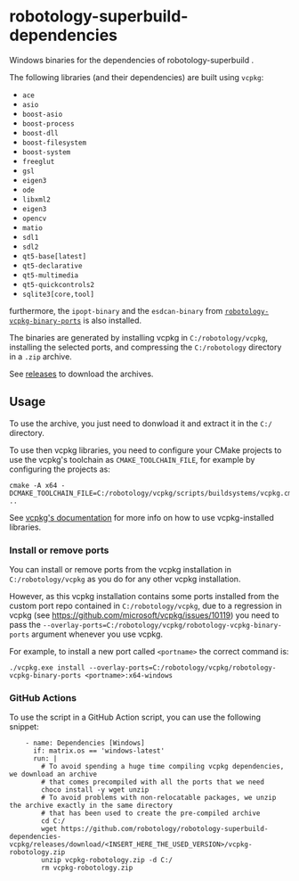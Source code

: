 # robotology-superbuild-dependencies

Windows binaries for the dependencies of robotology-superbuild .

The following libraries (and their dependencies) are built using `vcpkg`: 
* `ace`
* `asio`
* `boost-asio`
* `boost-process` 
* `boost-dll`
* `boost-filesystem`
* `boost-system` 
* `freeglut`
* `gsl`
* `eigen3`
* `ode`
* `libxml2`
* `eigen3` 
* `opencv` 
* `matio`
* `sdl1`
* `sdl2`
* `qt5-base[latest]`
* `qt5-declarative`
* `qt5-multimedia`
* `qt5-quickcontrols2`
* `sqlite3[core,tool]`

furthermore, the `ipopt-binary` and the `esdcan-binary` from [`robotology-vcpkg-binary-ports`](https://github.com/robotology-dependencies/robotology-vcpkg-binary-ports) is also installed.

The binaries are generated by installing vcpkg in `C:/robotology/vcpkg`, installing the selected ports, and compressing the `C:/robotology` directory in a `.zip` archive.

See [releases](https://github.com/robotology/robotology-superbuild-dependencies-vcpkg/releases) to download the archives.

## Usage 
To use the archive, you just need to donwload it and extract it in the `C:/` directory.

To use then vcpkg libraries, you need to configure your CMake projects to use the vcpkg's 
toolchain as `CMAKE_TOOLCHAIN_FILE`, for example by configuring the projects as:  
~~~
cmake -A x64 -DCMAKE_TOOLCHAIN_FILE=C:/robotology/vcpkg/scripts/buildsystems/vcpkg.cmake ..
~~~
See [vcpkg's documentation](https://github.com/microsoft/vcpkg/blob/master/docs/users/integration.md#cmake-toolchain-file-recommended-for-open-source-cmake-projects)  for more info on how to use vcpkg-installed libraries.

### Install or remove ports 
You can install or remove  ports from the vcpkg installation in `C:/robotology/vcpkg` as you do for any other vcpkg installation.

However, as this  vcpkg installation contains some ports installed  from the custom port repo contained in `C:/robotology/vcpkg`, 
due to a regression in vcpkg (see https://github.com/microsoft/vcpkg/issues/10119) you need to pass the `--overlay-ports=C:/robotology/vcpkg/robotology-vcpkg-binary-ports` argument whenever you use vcpkg.

For example, to install a new port called `<portname>` the correct command is:
~~~
./vcpkg.exe install --overlay-ports=C:/robotology/vcpkg/robotology-vcpkg-binary-ports <portname>:x64-windows
~~~


### GitHub Actions 
To use the script in a GitHub Action script, you can use the following snippet: 
~~~~
    - name: Dependencies [Windows]
      if: matrix.os == 'windows-latest'
      run: |
        # To avoid spending a huge time compiling vcpkg dependencies, we download an archive  
        # that comes precompiled with all the ports that we need 
        choco install -y wget unzip
        # To avoid problems with non-relocatable packages, we unzip the archive exactly in the same directory
        # that has been used to create the pre-compiled archive
        cd C:/
        wget https://github.com/robotology/robotology-superbuild-dependencies-vcpkg/releases/download/<INSERT_HERE_THE_USED_VERSION>/vcpkg-robotology.zip
        unzip vcpkg-robotology.zip -d C:/
        rm vcpkg-robotology.zip
~~~~


